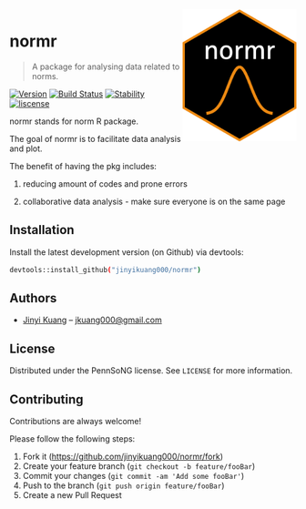 
<!-- README.md is generated from README.Rmd. Please edit that file -->
<img src="img/normr-sticker.png" align="right" width="200"/>

# normr
> A package for analysing data related to norms.

[![Version](https://img.shields.io/badge/version-0.1-brightgreen.svg?style=shields)](https://shields.io/#/)
[![Build Status](https://img.shields.io/badge/build_statue-undergoing-yellow.svg?style=shields)](https://shields.io/#/)
[![Stability](https://img.shields.io/badge/stability-experimental-orange.svg?style=shields)](https://shields.io/#/)
[![liscense](https://img.shields.io/badge/liscense-PennSoNG-red.svg?style=shields)](https://shields.io/#/)


normr stands for norm R package. 

The goal of normr is to facilitate data analysis and plot. 

The benefit of having the pkg includes: 

1. reducing amount of codes and prone errors 

2. collaborative data analysis - make sure everyone is on the same page




## Installation

Install the latest development version (on Github) via devtools:

```sh
devtools::install_github("jinyikuang000/normr")
```


## Authors

- [Jinyi Kuang](https://www.jinyikuang.com) – jkuang000@gmail.com



## License

Distributed under the PennSoNG license. See ``LICENSE`` for more information.


## Contributing

Contributions are always welcome!

Please follow the following steps:
1. Fork it (<https://github.com/jinyikuang000/normr/fork>)
2. Create your feature branch (`git checkout -b feature/fooBar`)
3. Commit your changes (`git commit -am 'Add some fooBar'`)
4. Push to the branch (`git push origin feature/fooBar`)
5. Create a new Pull Request


